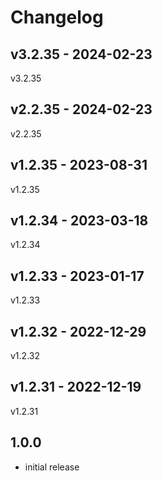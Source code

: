 # Changelog

## v3.2.35 - 2024-02-23

v3.2.35

## v2.2.35 - 2024-02-23

v2.2.35

## v1.2.35 - 2023-08-31

v1.2.35

## v1.2.34 - 2023-03-18

v1.2.34

## v1.2.33 - 2023-01-17

v1.2.33

## v1.2.32 - 2022-12-29

v1.2.32

## v1.2.31 - 2022-12-19

v1.2.31

## 1.0.0

- initial release
